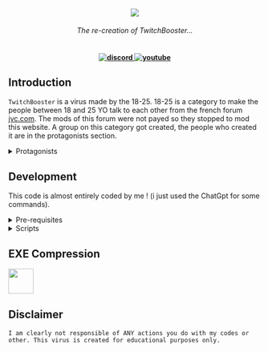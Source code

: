 <h1 align="center">
    <img src="https://image.noelshack.com/fichiers/2023/24/1/1686591673-175-1757647-m9pjwl1x1n3nvzf8x8rc-twitch-logo-removebg-preview.png">
    </a>
</h1>

<p align="center">
  <i align="center">The re-creation of TwitchBooster...</i>
</p>
<h4 align="center">
  <br>
  <a href="https://discord.gg/XGS5ajTXbJ">
    <img src="https://img.shields.io/badge/discord-7289da.svg?style=flat-square" alt="discord">
  </a>
  <a href="https://www.youtube.com/@KamiHate.">
    <img src="https://img.shields.io/badge/youtube-d95652.svg?style=flat-square&" alt="youtube">
  </a>
</h4>


## Introduction

`TwitchBooster` is a virus made by the 18-25. 18-25 is a category to make the people between 18 and 25 YO talk to each other from the french forum [jvc.com](https://www.jeuxvideo.com).
The mods of this forum were not payed so they stopped to mod this website. A group on this category got created, the people who created it are in the protagonists section.

<details>
<summary>
Protagonists
</summary> <br />
  
### Twitch Game
   Name of several discord servers dedicated to raids. They follow one another over time.

### Damben
   Founder of the first Twitch Game in February 2016. At the time, Twitch Booster didn't yet exist, and forumers were raiding on Tinychat and making extensive use of the screamer cactus created in 2012.

### Sirop
   Founder of the second Twitch Game discord in July 2016. The Damben server flops and empties of members who go to the second server.

### Jewstice
   Participates in the founding of the new Twitch Game. He becomes one of the main protagonists of the period, laying the foundations for the Twitch Booster virus, which he codes clumsily and rudimentarily. He led numerous raids and started the War of Discords in March 2017.

### Sneus
   Founder of Risiraid in March 2017, a new raid server. He greatly improves the virus with Gin and makes it presentable which increases the power of raids tenfold. He created a new SneusRaid server following a disagreement with Gin shortly after an IRL with him and Pike.

### Gin / Sejo
   Risiraid Admin

### Pike
   Risiraid admin

### Fripinside
   Leaves Risiraid and creates his own server ExoodArmy more open to newfags in order to spread the word about the virus. Particularly young and immature.
</details>




## Development

This code is almost entirely coded by me ! (i just used the ChatGpt for some commands).

<details>
<summary>
Pre-requisites
</summary> <br />
  To be able to start development on TwitchBooster make sure that you have the following pre-requisites installed:

###

- Python 3.9 or above
- Windows OS
- Git
- WinRar
</details>

<details>
<summary>
Scripts
</summary> <br />

> **Note**
> : You can just install the virus in the [releases](https://github.com/KamiHateOmg/TwitchBooster/releases) !

###


1. Clone the repository and go in the directory:
```shell
git clone https://github.com/KamiHateOmg/TwitchBooster.git && cd TwitchBooster
```
> **Note**
> : You will have the original .exe in a  folder, but if you want to choose the something like the title of the error, or another things like that, you can just the run the python pile using this command :
2. Run the python script :
```shell
python main.py
```
</details>


## EXE Compression
<img src="https://i.imgur.com/hTxBEof.gif" style="height: 50px; width:50px;"/>


## Disclaimer
    I am clearly not responsible of ANY actions you do with my codes or other. This virus is created for educational purposes only.
